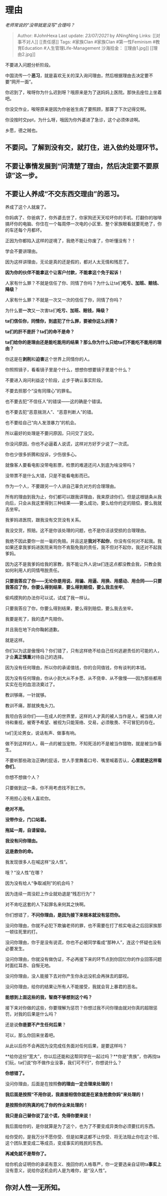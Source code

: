 # 理由
*老师常说的“没带就是没写”合理吗？*

> Author: #JohnHexa
Last update: *23/07/2021* by ANingNing
Links: [[对事不对人]] [[责任感]] 
Tags:  #家族Clan #家族Clan #第一性Feminism #教育Education #人生管理Life-Management 
沙海拾金： [[理由1.jpg]] [[理由2.jpg]]


不要进入问题分析阶段。

中国流传一个**恶习**，就是喜欢无关的深入询问理由，然后根据理由去决定要不要“网开一面”。

你迟到了，唉呀你为什么迟到呀？哦原来是为了送妈妈上医院。那快去座位上坐着吧。

你没交作业，唉呀原来是因为你爸爸生病了要照顾，那算了下次记得交啊。

你没按时交ppt，为什么呀，哦因为你外婆进了急诊，这个必须体谅啊。

乡愿，德之贼也。

  


**不要问。了解到没有交，就打住，进入依约处理环节。**
----------------------------

不要让事情发展到“问清楚了理由，然后决定要不要原谅”这一步。
------------------------------

不要让人养成“不交东西交理由”的恶习。
-------------------

养成了这个人就废了。

你妈病了、你爸病了，你外婆去世了，你家狗还天天咬坏你的手机、打翻你的咖啡搞坏你的电脑、你住在一个每周停一次电的小区里、整个家族眼看就要死绝了，你的车还每个月都坏。

正因为你都陷入这样的逆境了，我绝不能让你废了，你听懂没有？！

学会不要讲理由。

因为这样讲理由，无论是真的还是假的，都对人太无情和残忍了。

**因为你的伙伴不能拿这个让客户付款，不能拿这个免于起诉！**

人家有什么罪？不就是信任了你、同情了你吗？为什么让ta们**吃亏、加班、赔钱、降级**？

人家有什么罪？不就是一次又一次的信任了你，同情了你吗？

为什么要**一次**又一次害ta们**吃亏、加班、赔钱，降级？**

**ta们信任你，同情你，到底犯了什么罪，要被你这么折腾？**

**ta们的肝不是肝？ta们的命不是命？**

**ta们给你的是理由还是能吃能用的结果？那么你为什么只给ta们不能吃不能用的理由？**

你这是在**剥削**和**迫害**这个世界上同情你的人。

你照照镜子，看看镜子里是个什么，想想你想要镜子里是个什么？

  


不要进入询问利益这个阶段，止步于确认事实阶段。

不要去担那个“没有同理心”的罪名。

也不要去犯“不信任人”的错误——这的确是个错误。

也不要去犯“恶意揣测人”、“恶意判断人”的错。

也不要给自己“向人发泄暴力”的机会。

所以最好的处理是不要问原因，只问交了没交。

你没问原因，你也不必逼着人说谎，这样对方好歹少说了一次谎。

你也少很多折腾和投诉，少伤很多心。

就像客人要看电影没带电影票，检票的难道还问人到底为啥没带吗？

没带票不是什么大错，只是不能看电影而已。

  


作为一个人，不要跟另一个人讲自己辜负对方的合理理由。

所有的理由到我为止，你们都可以跟我讲理由，我来原谅你们，但是这根链条从我向后，只会从我这里得到三种结果——要么成功，要么给你约定的赔偿，要么我就去坐牢。

我爹妈进医院，跟我没有交货没有关系。

我没交货，照赔。这不是你该处理的问题，也不是你活该受损的合理理由。

我绝不因此要你一丝一毫的免赔。并且这是**我对不起你**，你没有任何对不起我。我如果还拿我爹妈进医院来骂你不肯豁免我的责任，我不但对不起你，我还对不起我爹妈。

因为这不是我爹妈给我的家教，我不能让外人说ta们连这点都没教会我，只教会我如何利用人的同情甩脱责任。

  


**只要我答应了你——无论你是用说、用骗、用逼、用换、用感动、用合同——只要我答应了你，你要么得到结果**，**要么得到赔偿，要么我去坐牢**。

偷鸡摸狗的办法你可以试，试成了我一样认。

只要我答应了你，你要么得到结果，要么得到赔偿，要么我去坐牢。

我要是死了，我的遗产先赔你。

并且我在地下向你鞠躬道歉。

就是这样。

  


你们以为这是傲慢吗？你们错了，只有这样绝不给自己任何逃避责任的可能的人，才会**真正慎重**对待自己的选择。

因为没有任何理由，所以你的承诺值钱，你的合同值钱，你有谈判的本钱。

因为没有任何理由，你从小到大从不乡愿、从不侥幸、从不傲慢——因为那些都用实实在在的血泪浇奠过了。

教训够痛，一针就够。

教训不痛，那就换鬼头刀。

  


我坦白告诉你们——在成人的世界里，这样的人才真的被人当作是人，被当做人对待和重视，被寄予希望、被视为只能笼络、交易，必须敬畏、不可冒犯的存在。

ta们无论男女，说话有声、做事有响。

做不到这样的人，萌一点的被当宠物，不知死活的不是被当作猎物，就是被当作畜生。

不要听那些政治正确的屁话，世人手里舞着口号、嘴里喊着否认，**心里就是这样看你们**。

你想不想做个人？

  


只要做到这一条，你不用考虑找不到工作。

不用担心没有人喜欢你。

**绝对不用。**

  


**没带作业，门口站着。**

**拖延一周，自请留级。**

  


**我没有问你理由。**

**这是救你的命。**

我发现很多人在喊这样“没人性”。

哦？“没人性”在哪？

因为没有给人“争取减刑”的机会吗？

因为连续一周没赶上作业就劝退是“残忍行为”？

对不肯吃这套的人下起罪名来何其之快啊。

你们想错了，**不问你理由，是因为接下来根本就没有惩罚你。**

没问你理由，你就不必犯下欺骗老师的罪，也不需要在打了核实电话之后回家挨那一顿往死里的打。

没问你理由，你于是没有说谎，你也不必被同学看成“那种人”，连这个怀疑也没有必要发生。

没问你理由，你就没有做伪证，不必再接下来的环节点到你回忆你的作业回答问题时面红耳赤、自惭无地。

没问你理由，没人能接下去对你产生你永远没机会再抹去的鄙视。

没问你理由，给你的结果让所有人不能接受，我就会背上暴君的恶名。

**能想到上面这些的我，智商不够想到这个吗？**

接下来对你做的这些，你要理解为惩罚？你想过我不问你理由就对你真的超限惩罚，对我的后果是什么吗？

还是说**你是要不产生任何后果**？

可以，那么你回来坐着吧。

从此以后你不会再因为没完成任务面对任何后果，是要这样吗？

**给你这份“宽大”，你以后还能和这帮同学在一起过吗？**你是“贵族”，你再找ta们玩，ta们说“你不做作业没事，我们可不行”，你想说什么？

**你想错了。**

没问你理由，后面是在按照**你的理由一定合理来处理的！**

**我后面是按照“不用你说，我直接相信你就是在紧急抢救你妈”来处理的！**

**是按照你的狗真的吃了你的作业来处理的！**

**我只是自己替你说了这个谎，免得你要来说！**

我后面给你的，是你就算是为了这个，也为了不要变成异类你必须要扛的东西。

给你受的，是我万分不愿你受、但是如果这都不让你受、将无法阻止你在这个班、这个团队里变成二等成员，变成事实的贱民的东西。

**再减免就不是帮你了。**

给你机会证明你的承诺有意义、挽回你的人格尊严，你一定要选亲自证明ta**事实上**没有意义，说给你这机会的人是为难你，是“没人性”。

你对人性一无所知。
---------



